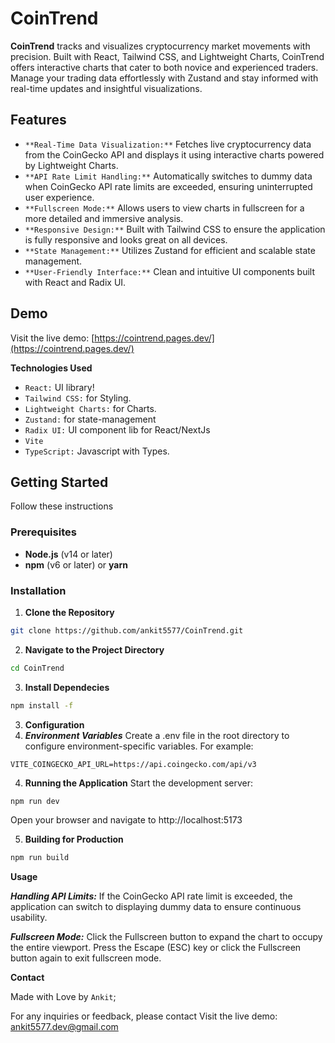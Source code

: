 # CoinTrend

**CoinTrend** tracks and visualizes cryptocurrency market movements with precision. Built with React, Tailwind CSS, and Lightweight Charts, CoinTrend offers interactive charts that cater to both novice and experienced traders. Manage your trading data effortlessly with Zustand and stay informed with real-time updates and insightful visualizations.

## Features

- `**Real-Time Data Visualization:**` Fetches live cryptocurrency data from the CoinGecko API and displays it using interactive charts powered by Lightweight Charts.
- `**API Rate Limit Handling:**` Automatically switches to dummy data when CoinGecko API rate limits are exceeded, ensuring uninterrupted user experience.
- `**Fullscreen Mode:**` Allows users to view charts in fullscreen for a more detailed and immersive analysis.
- `**Responsive Design:**` Built with Tailwind CSS to ensure the application is fully responsive and looks great on all devices.
- `**State Management:**` Utilizes Zustand for efficient and scalable state management.
- `**User-Friendly Interface:**` Clean and intuitive UI components built with React and Radix UI.

## Demo

Visit the live demo: [https://cointrend.pages.dev/](https://cointrend.pages.dev/)

**Technologies Used**

- `React:` UI library!
- `Tailwind CSS:` for Styling.
- `Lightweight Charts:` for Charts.
- `Zustand:` for state-management
- `Radix UI:` UI component lib for React/NextJs
- `Vite`
- `TypeScript:` Javascript with Types.

## Getting Started

Follow these instructions

### Prerequisites

- **Node.js** (v14 or later)
- **npm** (v6 or later) or **yarn**

### Installation

1. **Clone the Repository**

```bash
git clone https://github.com/ankit5577/CoinTrend.git
```

2. **Navigate to the Project Directory**

```bash
cd CoinTrend
```

3. **Install Dependecies**

```bash
npm install -f
```

3. **Configuration**
1. **_Environment Variables_**
   Create a .env file in the root directory to configure environment-specific variables. For example:

```env
VITE_COINGECKO_API_URL=https://api.coingecko.com/api/v3
```

4. **Running the Application**
   Start the development server:

```bash
npm run dev
```

Open your browser and navigate to http://localhost:5173

5. **Building for Production**

```bash
npm run build
```

**Usage**

**_Handling API Limits:_**
If the CoinGecko API rate limit is exceeded, the application can switch to displaying dummy data to ensure continuous usability.

**_Fullscreen Mode:_**
Click the Fullscreen button to expand the chart to occupy the entire viewport.
Press the Escape (ESC) key or click the Fullscreen button again to exit fullscreen mode.

**Contact**

Made with Love by `Ankit`;

For any inquiries or feedback, please contact Visit the live demo: [ankit5577.dev@gmail.com](mailto:ankit5577.dev@gmail.com)
